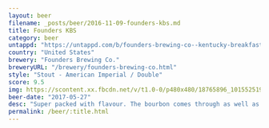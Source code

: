 ```yaml
---
layout: beer
filename: _posts/beer/2016-11-09-founders-kbs.md
title: Founders KBS
category: beer
untappd: "https://untappd.com/b/founders-brewing-co--kentucky-breakfast-stout--kbs---2017-/1941355"
country: "United States"
brewery: "Founders Brewing Co."
breweryURL: "/brewery/founders-brewing-co.html"
style: "Stout - American Imperial / Double"
score: 9.5
img: https://scontent.xx.fbcdn.net/v/t1.0-0/p480x480/18765896_10155251933463745_3047295771730983754_n.jpg?_nc_cat=0&oh=2d714bae8998371320136ef16e58205e&oe=5BBBE8B6
beer-date: "2017-05-27"
desc: "Super packed with flavour. The bourbon comes through as well as a huge amount of toastyness. Can't taste the booze at all. Still not worth the price"
permalink: /beer/:title.html
---
```

